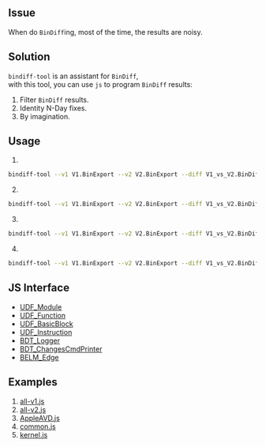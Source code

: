 ## Issue
When do `BinDiff`ing, most of the time, the results are noisy.

## Solution
`bindiff-tool` is an assistant for `BinDiff`, <br/>
with this tool, you can use `js` to program `BinDiff` results:
1. Filter `BinDiff` results.
2. Identity N-Day fixes.
3. By imagination.

## Usage
1.
```bash
bindiff-tool --v1 V1.BinExport --v2 V2.BinExport --diff V1_vs_V2.BinDiff
```

2.
```bash
bindiff-tool --v1 V1.BinExport --v2 V2.BinExport --diff V1_vs_V2.BinDiff --json Result.json
```

3.
```bash
bindiff-tool --v1 V1.BinExport --v2 V2.BinExport --diff V1_vs_V2.BinDiff --js Filter.js
```

4.
```bash
bindiff-tool --v1 V1.BinExport --v2 V2.BinExport --diff V1_vs_V2.BinDiff --js Filter.js --json Result.json
```

## JS Interface
* [UDF_Module](./BinDiffTool/UnifiedDiffResult/UDF_Module.h)
* [UDF_Function](./BinDiffTool/UnifiedDiffResult/UDF_Function.h)
* [UDF_BasicBlock](./BinDiffTool/UnifiedDiffResult/UDF_BasicBlock.h)
* [UDF_Instruction](./BinDiffTool/UnifiedDiffResult/UDF_Instruction.h)
* [BDT_Logger](./BinDiffTool/BDT_JSInterface.h)
* [BDT_ChangesCmdPrinter](./BinDiffTool/BDT_ChangesCmdPrinter.h)
* [BELM_Edge](./BinExport/BinExportLocalModel/BELM_Edge.h)

## Examples
1. [all-v1.js](./js/all-v1.js)
2. [all-v2.js](./js/all-v2.js)
3. [AppleAVD.js](./js/AppleAVD.js)
4. [common.js](./js/common.js)
5. [kernel.js](./js/kernel.js)
